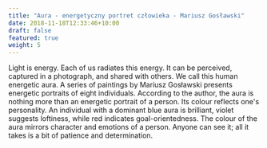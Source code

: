 ```yaml
---
title: "Aura - energetyczny portret człowieka - Mariusz Gosławski"
date: 2018-11-18T12:33:46+10:00
draft: false
featured: true
weight: 5
---
```

Light is energy. Each of us radiates this energy. It can be perceived, captured in a photograph, and shared with others. We call this human energetic aura. A series of paintings by Mariusz Gosławski presents energetic portraits of eight individuals.
According to the author, the aura is nothing more than an energetic portrait of a person. Its colour reflects one's personality. An individual with a dominant blue aura is brilliant, violet suggests loftiness, while red indicates goal-orientedness. The colour of the aura mirrors character and emotions of a person. Anyone can see it; all it takes is a bit of patience and determination.